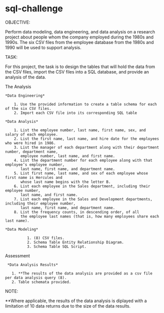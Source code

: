 # sql-challenge

OBJECTIVE:

Perform data modeling, data engineering, and data analysis on a 
research project about people whom the company employed during the 1980s and 1990s. 
The six CSV files from the employee database from the 1980s and 1990 will be used to 
support analysis.  

TASK:

For this project, the task is to design the tables that will hold the data from the CSV files,
import the CSV files into a SQL database, and provide an analysis of the data. 

The Analysis

    *Data Engineering*
    
        1. Use the provided information to create a table schema for each of the six CSV files.
        2. Import each CSV file into its corresponding SQL table

    *Data Analysis*
    
        1. List the employee number, last name, first name, sex, and salary of each employee.
        2. List the first name, last name, and hire date for the employees who were hired in 1986.
        3. List the manager of each department along with their department number, department name, 
           employee number, last name, and first name.
        4. List the department number for each employee along with that employee’s employee number, 
           last name, first name, and department name.
        5. List first name, last name, and sex of each employee whose first name is Hercules and 
           whose last name begins with the letter B.
        6. List each employee in the Sales department, including their employee number, 
           last name, and first name.
        7. List each employee in the Sales and Development departments, including their employee number, 
           last name, first name, and department name.
        8. List the frequency counts, in descending order, of all 
           the employee last names (that is, how many employees share each last name).

    *Data Modeling*
         
              1. (8) CSV files.
              2. Schema Table Entity Relationship Diagram.
              3. Schema Table SQL Script.

Assessment

     *Data Analysis Results*
     
       1. **The results of the data analysis are provided as a csv file per data analysis query (8). 
       2. Table schemata provided.

NOTE:

**Where applicable, the results of the data analysis is diplayed with a limitation of 10 data
  returns due to the size of the data results.

 
